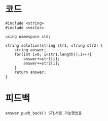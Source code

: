# 코드

    #include <string>
    #include <vector>

    using namespace std;

    string solution(string str1, string str2) {
        string answer;
        for(int i=0; i<str1.length();i++){
            answer+=str1[i];
            answer+=str2[i];
        }    
        return answer;
    }

# 피드백

    answer.push_back() STL사용 가능했었음